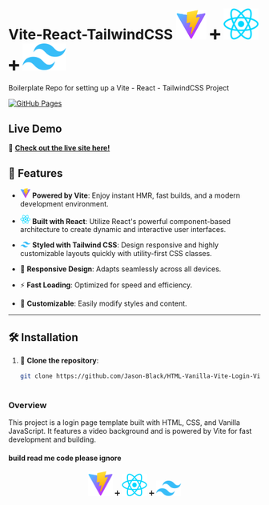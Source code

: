 # Vite-React-TailwindCSS <span align="center">   <img src="vitelogo.svg" alt="Vite Logo" width="60"/> ➕   <img src="react.svg" alt="React Logo" width="70"/> ➕   <img src="tailwind.svg" alt="Tailwind CSS Logo" width="87"/></span>
Boilerplate Repo for setting up a Vite - React - TailwindCSS Project

[![GitHub Pages](https://img.shields.io/badge/GitHub-Pages-blue)](https://jason-black.github.io/Vite-Tailwind-React-Portfolio2/)

## Live Demo

🚀 **[Check out the live site here!](https://jason-black.github.io/Vite-Tailwind-React-Portfolio2/)**


## 🌟 Features

- <img src="vitelogo.svg" alt="Vite Logo" width="20"/> **Powered by Vite**: Enjoy instant HMR, fast builds, and a modern development environment.
- <img src="react.svg" alt="Vite Logo" width="20"/> **Built with React**: Utilize React's powerful component-based architecture to create dynamic and interactive user interfaces.
-  <img src="tailwind.svg" alt="Vite Logo" width="20"/> **Styled with Tailwind CSS**: Design responsive and highly customizable layouts quickly with utility-first CSS classes.

  
- 📱 **Responsive Design**: Adapts seamlessly across all devices.
- ⚡ **Fast Loading**: Optimized for speed and efficiency.
- 🎨 **Customizable**: Easily modify styles and content.

---


## 🛠️ Installation

1. 🔗 **Clone the repository**:
   ```bash
   git clone https://github.com/Jason-Black/HTML-Vanilla-Vite-Login-VideoBG.git



### Overview

This project is a login page template built with HTML, CSS, and Vanilla JavaScript. It features a video background and is powered by Vite for fast development and building.


#### build read me code please ignore


<p align="center">
  <img src="vitelogo.svg" alt="Vite Logo" width="50"/> ➕ 
  <img src="react.svg" alt="React Logo" width="50"/> ➕ 
  <img src="tailwind.svg" alt="Tailwind CSS Logo" width="50"/>
</p>
